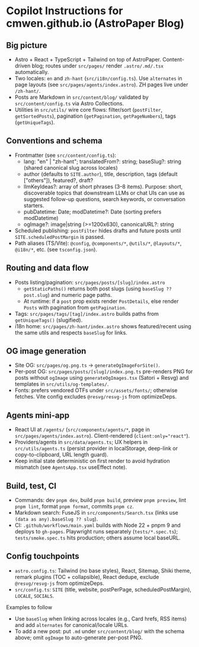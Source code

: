 # Copilot Instructions for cmwen.github.io (AstroPaper Blog)

## Big picture

- Astro + React + TypeScript + Tailwind on top of AstroPaper. Content-driven blog; routes under `src/pages/` render `.astro/.md/.tsx` automatically.
- Two locales: `en` and `zh-hant` (`src/i18n/config.ts`). Use `alternates` in page layouts (see `src/pages/agents/index.astro`). ZH pages live under `/zh-hant/`.
- Posts are Markdown in `src/content/blog/` validated by `src/content/config.ts` via Astro Collections.
- Utilities in `src/utils/` wire core flows: filter/sort (`postFilter`, `getSortedPosts`), pagination (`getPagination`, `getPageNumbers`), tags (`getUniqueTags`).

## Conventions and schema

- Frontmatter (see `src/content/config.ts`):
  - lang: "en" | "zh-hant"; translatedFrom?: string; baseSlug?: string (shared canonical slug across locales)
  - author (defaults to `SITE.author`), title, description, tags (default ["others"]), featured?, draft?
  - llmKeyIdeas?: array of short phrases (3–8 items). Purpose: short, discoverable topics that downstream LLMs or chat UIs can use as suggested follow-up questions, search keywords, or conversation starters.
  - pubDatetime: Date; modDatetime?: Date (sorting prefers modDatetime)
  - ogImage?: image|string (>=1200x630), canonicalURL?: string
- Scheduled publishing: `postFilter` hides drafts and future posts until `SITE.scheduledPostMargin` is passed.
- Path aliases (TS/Vite): `@config`, `@components/*`, `@utils/*`, `@layouts/*`, `@i18n/*`, etc. (see `tsconfig.json`).

## Routing and data flow

- Posts listing/pagination: `src/pages/posts/[slug]/index.astro`
  - `getStaticPaths()` returns both post slugs (using `baseSlug ?? post.slug`) and numeric page paths.
  - At runtime: if a `post` prop exists render `PostDetails`, else render `Posts` with pagination from `getPagination`.
- Tags: `src/pages/tags/[tag]/index.astro` builds paths from `getUniqueTags()` (slugified).
- i18n home: `src/pages/zh-hant/index.astro` shows featured/recent using the same utils and respects `baseSlug` for links.

## OG image generation

- Site OG: `src/pages/og.png.ts` → `generateOgImageForSite()`.
- Per-post OG: `src/pages/posts/[slug]/index.png.ts` pre-renders PNG for posts without `ogImage` using `generateOgImages.tsx` (Satori + Resvg) and templates in `src/utils/og-templates/`.
- Fonts: prefers vendored OTFs under `src/assets/fonts/`; otherwise fetches. Vite config excludes `@resvg/resvg-js` from optimizeDeps.

## Agents mini-app

- React UI at `/agents/` (`src/components/agents/*`, page in `src/pages/agents/index.astro`). Client-rendered (`client:only="react"`).
- Providers/agents in `src/data/agents.ts`; UX helpers in `src/utils/agents.ts` (persist provider in localStorage, deep-link or copy-to-clipboard, URL length guard).
- Keep initial state deterministic on first render to avoid hydration mismatch (see `AgentsApp.tsx` useEffect note).

## Build, test, CI

- Commands: dev `pnpm dev`, build `pnpm build`, preview `pnpm preview`, lint `pnpm lint`, format `pnpm format`, commits `pnpm cz`.
- Markdown search: FuseJS in `src/components/Search.tsx` (links use `(data as any).baseSlug ?? slug`).
- CI: `.github/workflows/main.yaml` builds with Node 22 + pnpm 9 and deploys to `gh-pages`. Playwright runs separately (`tests/*.spec.ts`); `tests/smoke.spec.ts` hits production; others assume local baseURL.

## Config touchpoints

- `astro.config.ts`: Tailwind (no base styles), React, Sitemap, Shiki theme, remark plugins (TOC + collapsible), React dedupe, exclude `@resvg/resvg-js` from optimizeDeps.
- `src/config.ts`: `SITE` (title, website, postPerPage, scheduledPostMargin), `LOCALE`, `SOCIALS`.

Examples to follow

- Use `baseSlug` when linking across locales (e.g., Card hrefs, RSS items) and add `alternates` for canonical/locale URLs.
- To add a new post: put `.md` under `src/content/blog/` with the schema above; omit `ogImage` to auto-generate per-post PNG.
